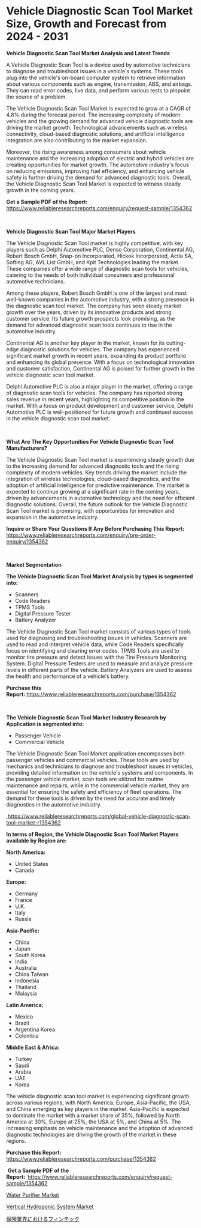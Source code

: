 <p><h1>Vehicle Diagnostic Scan Tool Market Size, Growth and Forecast from 2024 - 2031</h1></p><p><strong>Vehicle Diagnostic Scan Tool Market Analysis and Latest Trends</strong></p>
<p><p>A Vehicle Diagnostic Scan Tool is a device used by automotive technicians to diagnose and troubleshoot issues in a vehicle's systems. These tools plug into the vehicle's on-board computer system to retrieve information about various components such as engine, transmission, ABS, and airbags. They can read error codes, live data, and perform various tests to pinpoint the source of a problem.</p><p>The Vehicle Diagnostic Scan Tool Market is expected to grow at a CAGR of 4.8% during the forecast period. The increasing complexity of modern vehicles and the growing demand for advanced vehicle diagnostic tools are driving the market growth. Technological advancements such as wireless connectivity, cloud-based diagnostic solutions, and artificial intelligence integration are also contributing to the market expansion.</p><p>Moreover, the rising awareness among consumers about vehicle maintenance and the increasing adoption of electric and hybrid vehicles are creating opportunities for market growth. The automotive industry's focus on reducing emissions, improving fuel efficiency, and enhancing vehicle safety is further driving the demand for advanced diagnostic tools. Overall, the Vehicle Diagnostic Scan Tool Market is expected to witness steady growth in the coming years.</p></p>
<p><strong>Get a Sample PDF of the Report:&nbsp;</strong> <a href="https://www.reliableresearchreports.com/enquiry/request-sample/1354362">https://www.reliableresearchreports.com/enquiry/request-sample/1354362</a></p>
<p>&nbsp;</p>
<p><strong>Vehicle Diagnostic Scan Tool Major Market Players</strong></p>
<p><p>The Vehicle Diagnostic Scan Tool market is highly competitive, with key players such as Delphi Automotive PLC, Denso Corporation, Continental AG, Robert Bosch GmbH, Snap-on Incorporated, Hickok Incorporated, Actia SA, Softing AG, AVL List GmbH, and Kpit Technologies leading the market. These companies offer a wide range of diagnostic scan tools for vehicles, catering to the needs of both individual consumers and professional automotive technicians.</p><p>Among these players, Robert Bosch GmbH is one of the largest and most well-known companies in the automotive industry, with a strong presence in the diagnostic scan tool market. The company has seen steady market growth over the years, driven by its innovative products and strong customer service. Its future growth prospects look promising, as the demand for advanced diagnostic scan tools continues to rise in the automotive industry.</p><p>Continental AG is another key player in the market, known for its cutting-edge diagnostic solutions for vehicles. The company has experienced significant market growth in recent years, expanding its product portfolio and enhancing its global presence. With a focus on technological innovation and customer satisfaction, Continental AG is poised for further growth in the vehicle diagnostic scan tool market.</p><p>Delphi Automotive PLC is also a major player in the market, offering a range of diagnostic scan tools for vehicles. The company has reported strong sales revenue in recent years, highlighting its competitive position in the market. With a focus on product development and customer service, Delphi Automotive PLC is well-positioned for future growth and continued success in the vehicle diagnostic scan tool market.</p></p>
<p>&nbsp;</p>
<p><strong>What Are The Key Opportunities For Vehicle Diagnostic Scan Tool Manufacturers?</strong></p>
<p><p>The Vehicle Diagnostic Scan Tool market is experiencing steady growth due to the increasing demand for advanced diagnostic tools and the rising complexity of modern vehicles. Key trends driving the market include the integration of wireless technologies, cloud-based diagnostics, and the adoption of artificial intelligence for predictive maintenance. The market is expected to continue growing at a significant rate in the coming years, driven by advancements in automotive technology and the need for efficient diagnostic solutions. Overall, the future outlook for the Vehicle Diagnostic Scan Tool market is promising, with opportunities for innovation and expansion in the automotive industry.</p></p>
<p><strong>Inquire or Share Your Questions If Any Before Purchasing This Report:</strong> <a href="https://www.reliableresearchreports.com/enquiry/pre-order-enquiry/1354362">https://www.reliableresearchreports.com/enquiry/pre-order-enquiry/1354362</a></p>
<p>&nbsp;</p>
<p><strong>Market Segmentation</strong></p>
<p><strong>The Vehicle Diagnostic Scan Tool Market Analysis by types is segmented into:</strong></p>
<p><ul><li>Scanners</li><li>Code Readers</li><li>TPMS Tools</li><li>Digital Pressure Tester</li><li>Battery Analyzer</li></ul></p>
<p><p>The Vehicle Diagnostic Scan Tool market consists of various types of tools used for diagnosing and troubleshooting issues in vehicles. Scanners are used to read and interpret vehicle data, while Code Readers specifically focus on identifying and clearing error codes. TPMS Tools are used to monitor tire pressure and detect issues with the Tire Pressure Monitoring System. Digital Pressure Testers are used to measure and analyze pressure levels in different parts of the vehicle. Battery Analyzers are used to assess the health and performance of a vehicle's battery.</p></p>
<p><strong>Purchase this Report:&nbsp;</strong><a href="https://www.reliableresearchreports.com/purchase/1354362">https://www.reliableresearchreports.com/purchase/1354362</a></p>
<p>&nbsp;</p>
<p><strong>The Vehicle Diagnostic Scan Tool Market Industry Research by Application is segmented into:</strong></p>
<p><ul><li>Passenger Vehicle</li><li>Commercial Vehicle</li></ul></p>
<p><p>The Vehicle Diagnostic Scan Tool Market application encompasses both passenger vehicles and commercial vehicles. These tools are used by mechanics and technicians to diagnose and troubleshoot issues in vehicles, providing detailed information on the vehicle's systems and components. In the passenger vehicle market, scan tools are utilized for routine maintenance and repairs, while in the commercial vehicle market, they are essential for ensuring the safety and efficiency of fleet operations. The demand for these tools is driven by the need for accurate and timely diagnostics in the automotive industry.</p></p>
<p><a href="https://www.reliableresearchreports.com/global-vehicle-diagnostic-scan-tool-market-r1354362">&nbsp;https://www.reliableresearchreports.com/global-vehicle-diagnostic-scan-tool-market-r1354362</a></p>
<p><strong>In terms of Region, the Vehicle Diagnostic Scan Tool Market Players available by Region are:</strong></p>
<p>
    <p> <strong> North America: </strong>
        <ul>
            <li>United States</li>
            <li>Canada</li>
        </ul>
        </p> 
    <p> <strong> Europe: </strong>
        <ul>
            <li>Germany</li>
            <li>France</li>
            <li>U.K.</li>
            <li>Italy</li>
            <li>Russia</li>
        </ul>
        </p> 
    <p> <strong> Asia-Pacific: </strong>
        <ul>
            <li>China</li>
            <li>Japan</li>
            <li>South Korea</li>
            <li>India</li>
            <li>Australia</li>
            <li>China Taiwan</li>
            <li>Indonesia</li>
            <li>Thailand</li>
            <li>Malaysia</li>
        </ul>
        </p> 
    <p> <strong> Latin America: </strong>
        <ul>
            <li>Mexico</li>
            <li>Brazil</li>
            <li>Argentina Korea</li>
            <li>Colombia</li>
        </ul>
        </p> 
    <p> <strong> Middle East & Africa: </strong>
        <ul>
            <li>Turkey</li>
            <li>Saudi</li>
            <li>Arabia</li>
            <li>UAE</li>
            <li>Korea</li>
        </ul>
    </p>
    </p>
<p><p>The vehicle diagnostic scan tool market is experiencing significant growth across various regions, with North America, Europe, Asia-Pacific, the USA, and China emerging as key players in the market. Asia-Pacific is expected to dominate the market with a market share of 35%, followed by North America at 30%, Europe at 25%, the USA at 5%, and China at 5%. The increasing emphasis on vehicle maintenance and the adoption of advanced diagnostic technologies are driving the growth of the market in these regions.</p></p>
<p><strong>Purchase this Report: </strong><a href="https://www.reliableresearchreports.com/purchase/1354362">https://www.reliableresearchreports.com/purchase/1354362</a></p>
<p>&nbsp;<strong>Get a Sample PDF of the Report:&nbsp;&nbsp;</strong><a href="https://www.reliableresearchreports.com/enquiry/request-sample/1354362">https://www.reliableresearchreports.com/enquiry/request-sample/1354362</a></p>
<p><strong></strong></p>
<p><p><a href="https://issuu.com/reportprime-2/docs/water-purifier-market-size-2030.pptx">Water Purifier Market</a></p><p><a href="https://github.com/nhteumcc68/Market-Research-Report-List-1/blob/main/vertical-hydroponic-system-market.md">Vertical Hydroponic System Market</a></p><p><a href="https://github.com/lababdou/Market-Research-Report-List-4/blob/main/6221843127382.md">保険業界におけるフィンテック</a></p></p>